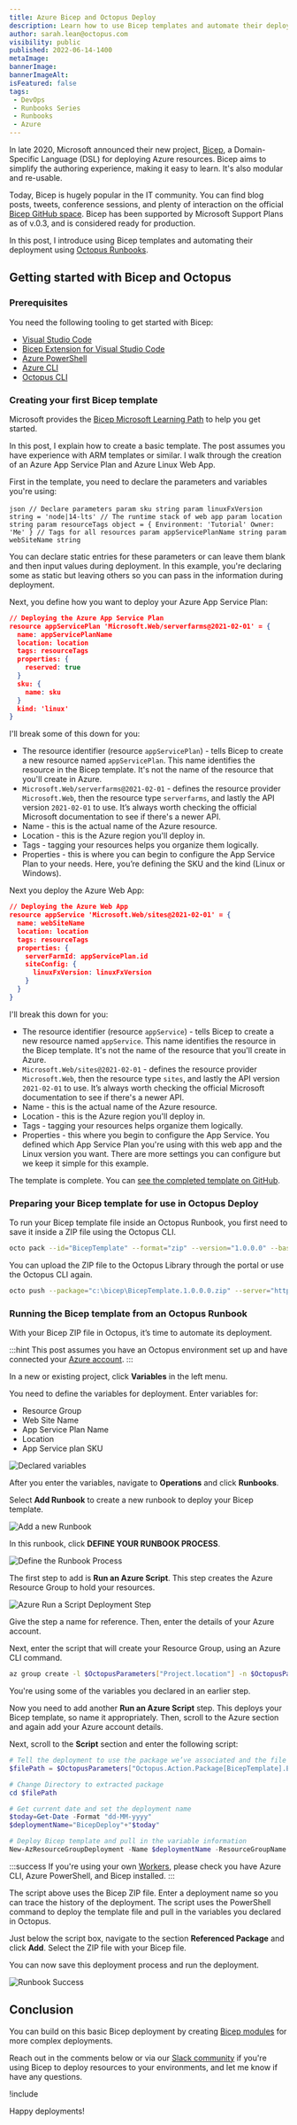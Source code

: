 ```yaml
---
title: Azure Bicep and Octopus Deploy
description: Learn how to use Bicep templates and automate their deployment using Octopus Runbooks.
author: sarah.lean@octopus.com
visibility: public
published: 2022-06-14-1400
metaImage: 
bannerImage: 
bannerImageAlt: 
isFeatured: false
tags:
 - DevOps
 - Runbooks Series
 - Runbooks
 - Azure
---
```


In late 2020, Microsoft announced their new project, [Bicep](https://docs.microsoft.com/azure/azure-resource-manager/bicep/overview), a Domain-Specific Language (DSL) for deploying Azure resources. Bicep aims to simplify the authoring experience, making it easy to learn. It's also modular and re-usable. 

Today, Bicep is hugely popular in the IT community. You can find blog posts, tweets, conference sessions, and plenty of interaction on the official [Bicep GitHub space](https://github.com/Azure/bicep). Bicep has been supported by Microsoft Support Plans as of v.0.3, and is considered ready for production. 

In this post, I introduce using Bicep templates and automating their deployment using [Octopus Runbooks](https://octopus.com/docs/runbooks).

## Getting started with Bicep and Octopus

### Prerequisites

You need the following tooling to get started with Bicep: 

- [Visual Studio Code](https://code.visualstudio.com/)
- [Bicep Extension for Visual Studio Code](https://marketplace.visualstudio.com/items?itemName=ms-azuretools.vscode-bicep)
- [Azure PowerShell](https://docs.microsoft.com/powershell/azure/install-az-ps?view=azps-7.0.0)
- [Azure CLI](https://docs.microsoft.com/cli/azure/install-azure-cli)
- [Octopus CLI](https://octopus.com/docs/octopus-rest-api/octopus-cli)

### Creating your first Bicep template

Microsoft provides the [Bicep Microsoft Learning Path](https://docs.microsoft.com/en-gb/learn/paths/fundamentals-bicep/) to help you get started. 

In this post, I explain how to create a basic template. The post assumes you have experience with ARM templates or similar. I walk through the creation of an Azure App Service Plan and Azure Linux Web App. 

First in the template, you need to declare the parameters and variables you're using: 

​```json
// Declare parameters
param sku string
param linuxFxVersion string = 'node|14-lts' // The runtime stack of web app
param location string
param resourceTags object = {
  Environment: 'Tutorial'
  Owner: 'Me'
} // Tags for all resources
param appServicePlanName string
param webSiteName string
​```

You can declare static entries for these parameters or can leave them blank and then input values during deployment. In this example, you're declaring some as static but leaving others so you can pass in the information during deployment.  

Next, you define how you want to deploy your Azure App Service Plan: 

```json
// Deploying the Azure App Service Plan
resource appServicePlan 'Microsoft.Web/serverfarms@2021-02-01' = {
  name: appServicePlanName
  location: location
  tags: resourceTags
  properties: {
    reserved: true
  }
  sku: {
    name: sku
  }
  kind: 'linux'
}
```

I'll break some of this down for you: 

- The resource identifier (resource `appServicePlan`) - tells Bicep to create a new resource named `appServicePlan`. This name identifies the resource in the Bicep template. It's not the name of the resource that you'll create in Azure. 
- `Microsoft.Web/serverfarms@2021-02-01` - defines the resource provider `Microsoft.Web`, then the resource type `serverfarms`, and lastly the API version `2021-02-01` to use.  It’s always worth checking the official Microsoft documentation to see if there's a newer API. 
- Name - this is the actual name of the Azure resource.
- Location - this is the Azure region you'll deploy in.
- Tags - tagging your resources helps you organize them logically.
- Properties - this is where you can begin to configure the App Service Plan to your needs. Here, you’re defining the SKU and the kind (Linux or Windows). 

Next you deploy the Azure Web App:

```json
// Deploying the Azure Web App
resource appService 'Microsoft.Web/sites@2021-02-01' = {
  name: webSiteName
  location: location
  tags: resourceTags
  properties: {
    serverFarmId: appServicePlan.id
    siteConfig: {
      linuxFxVersion: linuxFxVersion
    }
  }
}
```

I'll break this down for you: 

- The resource identifier (resource `appService`) - tells Bicep to create a new resource named `appService`. This name identifies the resource in the Bicep template.  It's not the name of the resource that you'll create in Azure. 
- `Microsoft.Web/sites@2021-02-01` - defines the resource provider `Microsoft.Web`, then the resource type `sites`, and lastly the API version `2021-02-01` to use.  It’s always worth checking the official Microsoft documentation to see if there's a newer API. 
- Name - this is the actual name of the Azure resource.
- Location - this is the Azure region you'll deploy in.
- Tags - tagging your resources helps organize them logically.
- Properties - this where you begin to configure the App Service. You defined which App Service Plan you're using with this web app and the Linux version you want. There are more settings you can configure but we keep it simple for this example. 

The template is complete. You can [see the completed template on GitHub](https://gist.github.com/weeyin83/7a9a20a5fc7e10e65561b4d5e6ed4019). 

### Preparing your Bicep template for use in Octopus Deploy

To run your Bicep template file inside an Octopus Runbook, you first need to save it inside a ZIP file using the Octopus CLI. 

```bash
octo pack --id="BicepTemplate" --format="zip" --version="1.0.0.0" --basePath="c:\Bicep\" --outFolder="c:\Bicep"
```

You can upload the ZIP file to the Octopus Library through the portal or use the Octopus CLI again. 

```bash
octo push --package="c:\bicep\BicepTemplate.1.0.0.0.zip" --server="https://MyOctopusServer" --apiKey="API-MyApiKey"
```

### Running the Bicep template from an Octopus Runbook

With your Bicep ZIP file in Octopus, it’s time to automate its deployment. 

:::hint
This post assumes you have an Octopus environment set up and have connected your [Azure account](https://octopus.com/docs/infrastructure/accounts/azure). 
:::

In a new or existing project, click **Variables** in the left menu. 

You need to define the variables for deployment. Enter variables for:

- Resource Group
- Web Site Name
- App Service Plan Name
- Location 
- App Service plan SKU

![Declared variables](variables.png)

After you enter the variables, navigate to **Operations** and click **Runbooks**. 

Select **Add Runbook** to create a new runbook to deploy your Bicep template. 

![Add a new Runbook](newrunbook.png)

In this runbook, click **DEFINE YOUR RUNBOOK PROCESS**. 

![Define the Runbook Process](definerunbook.png)

The first step to add is **Run an Azure Script**. This step creates the Azure Resource Group to hold your resources.  

![Azure Run a Script Deployment Step](azurescriptstep.png)

Give the step a name for reference. Then, enter the details of your Azure account. 

Next, enter the script that will create your Resource Group, using an Azure CLI command.

```bash
az group create -l $OctopusParameters["Project.location"] -n $OctopusParameters["Project.ResourceGroupName"]
```

You're using some of the variables you declared in an earlier step. 


Now you need to add another **Run an Azure Script** step. This deploys your Bicep template, so name it appropriately.  Then, scroll to the Azure section and again add your Azure account details.

Next, scroll to the **Script** section and enter the following script:

```powershell
# Tell the deployment to use the package we’ve associated and the file path
$filePath = $OctopusParameters["Octopus.Action.Package[BicepTemplate].ExtractedPath"]

# Change Directory to extracted package
cd $filePath

# Get current date and set the deployment name
$today=Get-Date -Format "dd-MM-yyyy"
$deploymentName="BicepDeploy"+"$today"

# Deploy Bicep template and pull in the variable information
New-AzResourceGroupDeployment -Name $deploymentName -ResourceGroupName $OctopusParameters["Project.ResourceGroupName"] -TemplateFile webapp.bicep  -sku $OctopusParameters["Project.sku"] -location $OctopusParameters["Project.location"] -appServicePlanName $OctopusParameters["Project.appServicePlanName"] -webSiteName $OctopusParameters["Project.webSiteName"]
```

:::success
If you're using your own [Workers](https://octopus.com/docs/infrastructure/workers), please check you have Azure CLI, Azure PowerShell, and Bicep installed. 
:::

The script above uses the Bicep ZIP file. Enter a deployment name so you can trace the history of the deployment. The script uses the PowerShell command to deploy the template file and pull in the variables you declared in Octopus. 

Just below the script box, navigate to the section **Referenced Package** and click **Add**.  Select the ZIP file with your Bicep file. 

You can now save this deployment process and run the deployment. 

![Runbook Success](successfulrunbook.png)

## Conclusion

You can build on this basic Bicep deployment by creating [Bicep modules](https://docs.microsoft.com/azure/azure-resource-manager/bicep/modules) for more complex deployments. 

Reach out in the comments below or via our [Slack community](https://octopus.com/slack) if you're using Bicep to deploy resources to your environments, and let me know if have any questions.

!include <q2-2022-newsletter-cta>

Happy deployments! 